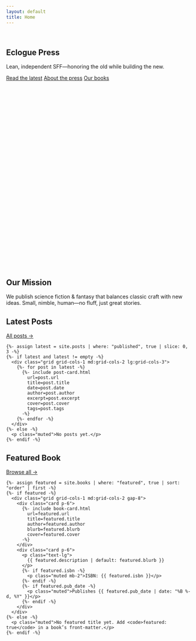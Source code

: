 ```yaml
---
layout: default
title: Home
---
```


<section class="parallax" style="height: min(58vh, 640px);">
<img src="{{ '/assets/hero/base-fantasy.webp'  | relative_url }}" alt="" class="hero-base">
<img src="{{ '/assets/hero/mid-fantasy.webp'   | relative_url }}" alt="" class="parallax-layer mid"   data-depth="0.04">
<img src="{{ '/assets/hero/stars-fantasy.webp' | relative_url }}" alt="" class="parallax-layer stars" data-depth="0.02">
<img src="{{ '/assets/hero/fg-fantasy.webp'    | relative_url }}" alt="" class="parallax-layer fg"    data-depth="0.08">


  <div class="hero-overlay">
    <h1 class="hero-title display">Eclogue Press</h1>
    <p class="hero-tagline">Lean, independent SFF—honoring the old while building the new.</p>
    <div class="hero-cta">
      <a class="btn btn-primary link-ink" href="{{ '/posts/' | relative_url }}">Read the latest</a>
      <a class="btn btn-ghost link-glow" href="{{ '/about/' | relative_url }}">About the press</a>
      <a class="btn btn-ghost" href="{{ '/books/' | relative_url }}">Our books</a>
    </div>
  </div>
</section>


<!-- MISSION (scroll reveal) -->
<section class="py-16 reveal">
  <div class="max-w-6xl mx-auto px-4 lg:px-8">
    <div class="card p-8">
      <h2 class="display text-3xl mb-4">Our Mission</h2>
      <p class="text-lg muted">
        We publish science fiction & fantasy that balances classic craft with new ideas. Small, nimble, human—no fluff, just great stories.
      </p>
    </div>
  </div>
</section>

<!-- LATEST POSTS -->
<section class="py-16">
  <div class="max-w-7xl mx-auto px-4 lg:px-8">
    <div class="section-head">
      <h2 class="display text-3xl">Latest Posts</h2>
      <a class="muted" href="{{ '/posts/' | relative_url }}">All posts →</a>
    </div>

    {%- assign latest = site.posts | where: "published", true | slice: 0, 3 -%}
    {%- if latest and latest != empty -%}
      <div class="grid grid-cols-1 md:grid-cols-2 lg:grid-cols-3">
        {%- for post in latest -%}
          {%- include post-card.html
            url=post.url
            title=post.title
            date=post.date
            author=post.author
            excerpt=post.excerpt
            cover=post.cover
            tags=post.tags
          -%}
        {%- endfor -%}
      </div>
    {%- else -%}
      <p class="muted">No posts yet.</p>
    {%- endif -%}
  </div>
</section>

<!-- FEATURED BOOK (optional: mark one book `featured: true` in /_books/*.md ) -->
<section class="py-16 reveal">
  <div class="max-w-7xl mx-auto px-4 lg:px-8">
    <div class="section-head">
      <h2 class="display text-3xl">Featured Book</h2>
      <a class="muted" href="{{ '/books/' | relative_url }}">Browse all →</a>
    </div>

    {%- assign featured = site.books | where: "featured", true | sort: "order" | first -%}
    {%- if featured -%}
      <div class="grid grid-cols-1 md:grid-cols-2 gap-8">
        <div class="card p-6">
          {%- include book-card.html
            url=featured.url
            title=featured.title
            author=featured.author
            blurb=featured.blurb
            cover=featured.cover
          -%}
        </div>
        <div class="card p-6">
          <p class="text-lg">
            {{ featured.description | default: featured.blurb }}
          </p>
          {%- if featured.isbn -%}
            <p class="muted mb-2">ISBN: {{ featured.isbn }}</p>
          {%- endif -%}
          {%- if featured.pub_date -%}
            <p class="muted">Publishes {{ featured.pub_date | date: "%B %-d, %Y" }}</p>
          {%- endif -%}
        </div>
      </div>
    {%- else -%}
      <p class="muted">No featured title yet. Add <code>featured: true</code> in a book’s front-matter.</p>
    {%- endif -%}
  </div>
</section>
